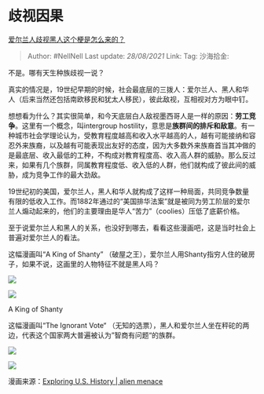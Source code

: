 # 歧视因果
[爱尔兰人歧视黑人这个梗是怎么来的？](https://www.zhihu.com/question/315403378/answer/628208883)

> Author: #NellNell
> Last update: *28/08/2021*
> Link:
> Tag:
> 沙海拾金:

不是。哪有天生种族歧视一说？

真实的情况是，19世纪早期的时候，社会最底层的三拨人：爱尔兰人、黑人和华人（后来当然还包括南欧移民和犹太人移民），彼此敌视，互相视对方为眼中钉。

想想看为什么？其实很简单，和今天底层白人敌视墨西哥人是一样的原因：**劳工竞争**。这里有一个概念，叫intergroup hostility，意思是**族群间的排斥和敌意**。有一种城市社会学理论认为，受教育程度越高和收入水平越高的人，越有可能接纳和容忍外来族裔，以及越有可能表现出友好的态度，因为大多数外来族裔首当其冲做的是最底层、收入最低的工种，不构成对教育程度高、收入高人群的威胁。那么反过来，如果有几个族群，同属教育程度低、收入低的人群，他们就构成了彼此间的威胁，成为竞争工作的最大劲敌。

19世纪初的美国，爱尔兰人，黑人和华人就构成了这样一种局面，共同竞争数量有限的低收入工作。而1882年通过的“美国排华法案”就是被同为劳工阶层的爱尔兰人煽动起来的，他们的主要理由是华人“苦力”（coolies）压低了底薪价格。

至于说爱尔兰人和黑人的关系，也没好到哪去，看看这些漫画吧，这是当时社会上普遍对爱尔兰人的看法。

这幅漫画叫“A King of Shanty” （破屋之王），爱尔兰人用Shanty指穷人住的破房子，如果不说，这画里的人物特征不就是黑人吗？

![](https://pic3.zhimg.com/50/v2-c7aac899894f6b8fad4150099e57edb6_720w.jpg?source=c8b7c179)

![](https://pic3.zhimg.com/80/v2-c7aac899894f6b8fad4150099e57edb6_720w.jpg?source=c8b7c179)

A King of Shanty

这幅漫画叫“The Ignorant Vote“ （无知的选票），黑人和爱尔兰人坐在秤砣的两边，代表这个国家两大普遍被认为”智商有问题“的族群。

![](https://pic1.zhimg.com/50/v2-3fa37e74f3aa9ca3f94eff2ff987d66e_720w.jpg?source=c8b7c179)

![](https://pic1.zhimg.com/80/v2-3fa37e74f3aa9ca3f94eff2ff987d66e_720w.jpg?source=c8b7c179)

漫画来源：[Exploring U.S. History | alien menace](https://link.zhihu.com/?target=http%3A//chnm.gmu.edu/exploring/19thcentury/alienmenace/pop_attention.html)
